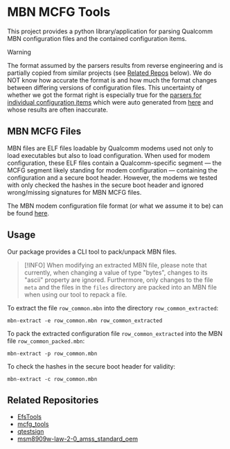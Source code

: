 # MBN MCFG Tools

This project provides a python library/application for parsing Qualcomm MBN configuration
files and the contained configuration items.

> [!WARNING]
> The format assumed by the parsers results from reverse engineering and is partially copied from
> similar projects (see [Related Repos](#related-repositories) below). We do NOT know how accurate
> the format is and how much the format changes between differing versions of configuration files.
> This uncertainty of whether we got the format right is especially true for the [parsers for
> individual configuration items](src/mbn_mcfg_tools/items_generated.py) which were auto generated
> from [here](https://github.com/JohnBel/EfsTools/tree/master/EfsTools/Items) and whose results are
> often inaccurate.

## MBN MCFG Files

MBN files are ELF files loadable by Qualcomm modems used not only to load executables but also to
load configuration. When used for modem configuration, these ELF files contain a Qualcomm-specific
segment — the MCFG segment likely standing for modem configuration — containing the configuration
and a secure boot header. However, the modems we tested with only checked the hashes in the secure
boot header and ignored wrong/missing signatures for MBN MCFG files.

The MBN modem configuration file format (or what we assume it to be) can be found [here](FORMAT.md).

## Usage

Our package provides a CLI tool to pack/unpack MBN files.

> [!INFO]
> When modifying an extracted MBN file, please note that currently, when changing a value of type
> "bytes", changes to its "ascii" property are ignored. Furthermore, only changes to the file `meta`
> and the files in the `files` directory are packed into an MBN file when using our tool to repack a
> file.

To extract the file `row_common.mbn` into the directory `row_common_extracted`:
```shell
mbn-extract -e row_common.mbn row_common_extracted
```

To pack the extracted configuration file `row_common_extracted` into the MBN file
`row_common_packed.mbn`:
```shell
mbn-extract -p row_common.mbn
```

To check the hashes in the secure boot header for validity:
```shell
mbn-extract -c row_common.mbn
```

## Related Repositories

* [EfsTools](https://github.com/JohnBel/EfsTools)
* [mcfg\_tools](https://github.com/Biktorgj/mcfg_tools)
* [qtestsign](https://github.com/msm8916-mainline/qtestsign)
* [msm8909w-law-2-0\_amss\_standard\_oem](https://github.com/ele7enxxh/msm8909w-law-2-0_amss_standard_oem)
